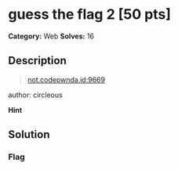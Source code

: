 # guess the flag 2 [50 pts]

**Category:** Web
**Solves:** 16

## Description
>[not.codepwnda.id:9669](http://not.codepwnda.id:9669/)

author: circleous

**Hint**


## Solution

### Flag

